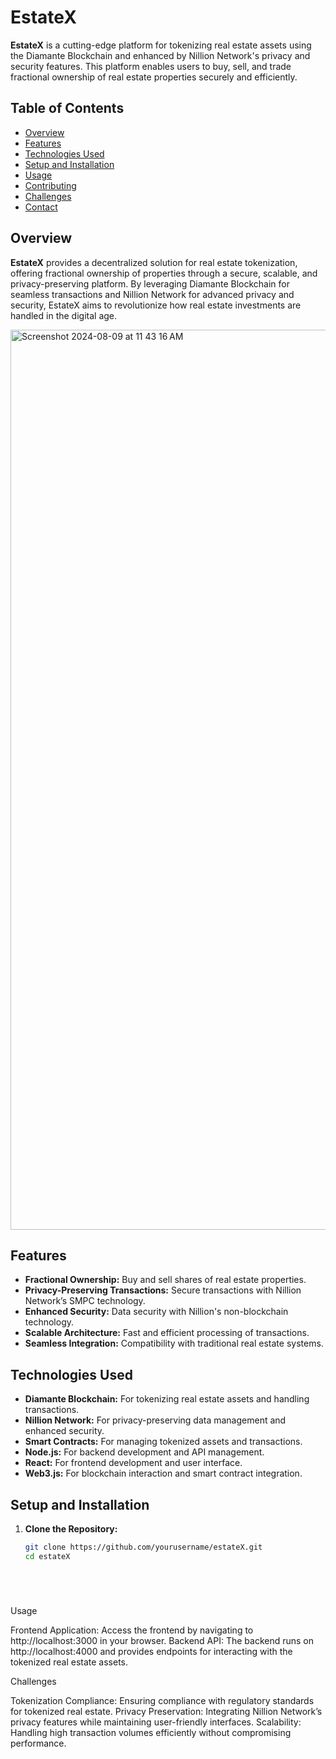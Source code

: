 # EstateX

**EstateX** is a cutting-edge platform for tokenizing real estate assets using the Diamante Blockchain and enhanced by Nillion Network's privacy and security features. This platform enables users to buy, sell, and trade fractional ownership of real estate properties securely and efficiently.

## Table of Contents

- [Overview](#overview)
- [Features](#features)
- [Technologies Used](#technologies-used)
- [Setup and Installation](#setup-and-installation)
- [Usage](#usage)
- [Contributing](#contributing)
- [Challenges](#challenges)
- [Contact](#contact)

## Overview

**EstateX** provides a decentralized solution for real estate tokenization, offering fractional ownership of properties through a secure, scalable, and privacy-preserving platform. By leveraging Diamante Blockchain for seamless transactions and Nillion Network for advanced privacy and security, EstateX aims to revolutionize how real estate investments are handled in the digital age.

<img width="1440" alt="Screenshot 2024-08-09 at 11 43 16 AM" src="https://github.com/user-attachments/assets/738448eb-190e-4c9b-abc0-ce7164cf4cf5">



## Features

- **Fractional Ownership:** Buy and sell shares of real estate properties.
- **Privacy-Preserving Transactions:** Secure transactions with Nillion Network’s SMPC technology.
- **Enhanced Security:** Data security with Nillion's non-blockchain technology.
- **Scalable Architecture:** Fast and efficient processing of transactions.
- **Seamless Integration:** Compatibility with traditional real estate systems.

## Technologies Used

- **Diamante Blockchain:** For tokenizing real estate assets and handling transactions.
- **Nillion Network:** For privacy-preserving data management and enhanced security.
- **Smart Contracts:** For managing tokenized assets and transactions.
- **Node.js:** For backend development and API management.
- **React:** For frontend development and user interface.
- **Web3.js:** For blockchain interaction and smart contract integration.

## Setup and Installation

1. **Clone the Repository:**
   ```bash
   git clone https://github.com/yourusername/estateX.git
   cd estateX






Usage

Frontend Application: Access the frontend by navigating to http://localhost:3000 in your browser.
Backend API: The backend runs on http://localhost:4000 and provides endpoints for interacting with the tokenized real estate assets.



Challenges

Tokenization Compliance: Ensuring compliance with regulatory standards for tokenized real estate.
Privacy Preservation: Integrating Nillion Network’s privacy features while maintaining user-friendly interfaces.
Scalability: Handling high transaction volumes efficiently without compromising performance.


